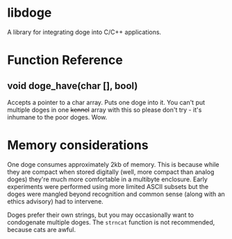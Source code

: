 libdoge
=======

A library for integrating doge into C/C++ applications.


Function Reference
==================

void doge_have(char [], bool)
-----------------------------

Accepts a pointer to a char array. Puts one doge into it. You
can't put multiple doges in one ~~kennel~~ array with this so
please don't try - it's inhumane to the poor doges. Wow.

Memory considerations
=====================

One doge consumes approximately 2kb of memory. This is because
while they are compact when stored digitally (well, more
compact than analog doges) they're much more comfortable in a
multibyte enclosure. Early experiments were performed using
more limited ASCII subsets but the doges were mangled beyond
recognition and common sense (along with an ethics advisory)
had to intervene.

Doges prefer their own strings, but you may occasionally want
to condogenate multiple doges. The `strncat` function is
not recommended, because cats are awful.


